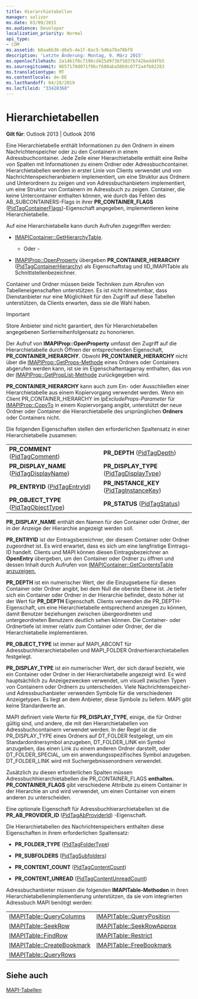 ```yaml
---
title: Hierarchietabellen
manager: soliver
ms.date: 03/09/2015
ms.audience: Developer
localization_priority: Normal
api_type:
- COM
ms.assetid: b8aa6b36-d6e5-4e1f-8ac5-5d6a78a70bf8
description: 'Letzte Änderung: Montag, 9. März 2015'
ms.openlocfilehash: 2a1461f0c7196cd425d9736f5837b742bedd4fb5
ms.sourcegitcommit: 8657170d071f9bcf680aba50b9c07f2a4fb82283
ms.translationtype: MT
ms.contentlocale: de-DE
ms.lasthandoff: 04/28/2019
ms.locfileid: "33428368"
---
```

# <a name="hierarchy-tables"></a>Hierarchietabellen

  
  
**Gilt für**: Outlook 2013 | Outlook 2016 
  
Eine Hierarchietabelle enthält Informationen zu den Ordnern in einem Nachrichtenspeicher oder zu den Containern in einem Adressbuchcontainer. Jede Zeile einer Hierarchietabelle enthält eine Reihe von Spalten mit Informationen zu einem Ordner oder Adressbuchcontainer. Hierarchietabellen werden in erster Linie von Clients verwendet und von Nachrichtenspeicheranbietern implementiert, um eine Struktur aus Ordnern und Unterordnern zu zeigen und von Adressbuchanbietern implementiert, um eine Struktur von Containern im Adressbuch zu zeigen. Container, die keine Untercontainer enthalten können, wie durch das Fehlen des AB_SUBCONTAINERS-Flags in ihrer **PR_CONTAINER_FLAGS** ([PidTagContainerFlags](pidtagcontainerflags-canonical-property.md))-Eigenschaft angegeben, implementieren keine Hierarchietabelle.
  
Auf eine Hierarchietabelle kann durch Aufrufen zugegriffen werden:
  
- [IMAPIContainer::GetHierarchyTable](imapicontainer-gethierarchytable.md).
    
    - Oder -
    
- [IMAPIProp::OpenProperty](imapiprop-openproperty.md) übergeben **PR_CONTAINER_HIERARCHY** ([PidTagContainerHierarchy](pidtagcontainerhierarchy-canonical-property.md)) als Eigenschaftstag und IID_IMAPITable als Schnittstellenbezeichner.
    
Container und Ordner müssen beide Techniken zum Abrufen von Tabelleneigenschaften unterstützen. Es ist nicht hinnehmbar, dass Dienstanbieter nur eine Möglichkeit für den Zugriff auf diese Tabellen unterstützen, da Clients erwarten, dass sie die Wahl haben. 
  
> [!IMPORTANT]
> Store Anbieter sind nicht garantiert, den für Hierarchietabellen angegebenen Sortierreihenfolgensatz zu honorieren. 
  
Der Aufruf von **IMAPIProp::OpenProperty** umfasst den Zugriff auf die Hierarchietabelle durch Öffnen der entsprechenden Eigenschaft, **PR_CONTAINER_HIERARCHY**. Obwohl **PR_CONTAINER_HIERARCHY** nicht über die [IMAPIProp::GetProps-Methode](imapiprop-getprops.md) eines Ordners oder Containers abgerufen werden kann, ist sie im Eigenschaftentagarray enthalten, das von der [IMAPIProp::GetPropList-Methode](imapiprop-getproplist.md) zurückgegeben wird. 
  
 **PR_CONTAINER_HIERARCHY** kann auch zum Ein- oder Ausschließen einer Hierarchietabelle aus einem Kopiervorgang verwendet werden. Wenn ein Client PR_CONTAINER_HIERARCHY im *lpExcludeProps-Parameter* für [IMAPIProp::CopyTo](imapiprop-copyto.md) in einem Kopiervorgang angibt, unterstützt der neue Ordner oder Container die Hierarchietabelle des ursprünglichen **Ordners** oder Containers nicht. 
  
Die folgenden Eigenschaften stellen den erforderlichen Spaltensatz in einer Hierarchietabelle zusammen:
  
|||
|:-----|:-----|
|**PR_COMMENT** ([PidTagComment](pidtagcomment-canonical-property.md))  <br/> |**PR_DEPTH** ([PidTagDepth](pidtagdepth-canonical-property.md))  <br/> |
|**PR_DISPLAY_NAME** ([PidTagDisplayName](pidtagdisplayname-canonical-property.md))  <br/> |**PR_DISPLAY_TYPE** ([PidTagDisplayType](pidtagdisplaytype-canonical-property.md))  <br/> |
|**PR_ENTRYID** ([PidTagEntryId](pidtagentryid-canonical-property.md))  <br/> |**PR_INSTANCE_KEY** ([PidTagInstanceKey](pidtaginstancekey-canonical-property.md))  <br/> |
|**PR_OBJECT_TYPE** ([PidTagObjectType](pidtagobjecttype-canonical-property.md))  <br/> |**PR_STATUS** ([PidTagStatus](pidtagstatus-canonical-property.md))  <br/> |
   
 **PR_DISPLAY_NAME** enthält den Namen für den Container oder Ordner, der in der Anzeige der Hierarchie angezeigt werden soll. 
  
 **PR_ENTRYID** ist der Eintragsbezeichner, der diesem Container oder Ordner zugeordnet ist. Es wird erwartet, dass es sich um eine langfristige Eintrags-ID handelt. Clients und MAPI können diesen Eintragsbezeichner an **OpenEntry** übergeben, um den Container oder Ordner zu öffnen und dessen Inhalt durch Aufrufen von [IMAPIContainer::GetContentsTable anzuzeigen.](imapicontainer-getcontentstable.md) 
  
 **PR_DEPTH** ist ein numerischer Wert, der die Einzugsebene für diesen Container oder Ordner angibt, bei dem Null die oberste Ebene ist. Je tiefer sich ein Container oder Ordner in der Hierarchie befindet, desto höher ist der Wert für **PR_DEPTH** Eigenschaft. Clients verwenden  die PR_DEPTH-Eigenschaft, um eine Hierarchietabelle entsprechend anzeigen zu können, damit Benutzer beziehungen zwischen übergeordneten und untergeordneten Benutzern deutlich sehen können. Die Container- oder Ordnertiefe ist immer relativ zum Container oder Ordner, der die Hierarchietabelle implementieren. 
  
 **PR_OBJECT_TYPE** ist immer auf MAPI_ABCONT für Adressbuchhierarchietabellen und MAPI_FOLDER Ordnerhierarchietabellen festgelegt. 
  
 **PR_DISPLAY_TYPE** ist ein numerischer Wert, der sich darauf bezieht, wie ein Container oder Ordner in der Hierarchietabelle angezeigt wird. Es wird hauptsächlich zu Anzeigezwecken verwendet, um visuell zwischen Typen von Containern oder Ordnern zu unterscheiden. Viele Nachrichtenspeicher- und Adressbuchanbieter verwenden Symbole für die verschiedenen Anzeigetypen. Es liegt an dem Anbieter, diese Symbole zu liefern. MAPI gibt keine Standardwerte an. 
  
MAPI definiert viele Werte für **PR_DISPLAY_TYPE**, einige, die für Ordner gültig sind, und andere, die mit den Hierarchietabellen von Adressbuchcontainern verwendet werden. In der Regel  ist die PR_DISPLAY_TYPE eines Ordners auf DT_FOLDER festgelegt, um ein Standardordnersymbol anzugeben, DT_FOLDER_LINK ein Symbol anzugeben, das einen Link zu einem anderen Ordner darstellt, oder DT_FOLDER_SPECIAL, um ein anwendungsspezifisches Symbol anzugeben. DT_FOLDER_LINK wird mit Suchergebnissenordnern verwendet. 
  
Zusätzlich zu diesen erforderlichen Spalten müssen Adressbuchhierarchietabellen die PR_CONTAINER_FLAGS **enthalten.** **PR_CONTAINER_FLAGS** gibt verschiedene Attribute zu einem Container in der Hierarchie an und wird verwendet, um einen Container von einem anderen zu unterscheiden. 
  
Eine optionale Eigenschaft für Adressbuchhierarchietabellen ist die **PR_AB_PROVIDER_ID** ([PidTagAbProviderId](pidtagabproviderid-canonical-property.md)) -Eigenschaft.
  
Die Hierarchietabellen des Nachrichtenspeichers enthalten diese Eigenschaften in ihrem erforderlichen Spaltensatz:
  
- **PR_FOLDER_TYPE** ([PidTagFolderType](pidtagfoldertype-canonical-property.md))
    
- **PR_SUBFOLDERS** ([PidTagSubfolders](pidtagsubfolders-canonical-property.md))
    
- **PR_CONTENT_COUNT** ([PidTagContentCount](pidtagcontentcount-canonical-property.md))
    
- **PR_CONTENT_UNREAD** ([PidTagContentUnreadCount](pidtagcontentunreadcount-canonical-property.md))
    
Adressbuchanbieter müssen die folgenden **IMAPITable-Methoden** in ihren Hierarchietabellenimplementierung unterstützen, da sie vom integrierten Adressbuch MAPI benötigt werden: 
  
|||
|:-----|:-----|
|[IMAPITable::QueryColumns](imapitable-querycolumns.md) <br/> |[IMAPITable::QueryPosition](imapitable-queryposition.md) <br/> |
|[IMAPITable::SeekRow](imapitable-seekrow.md) <br/> |[IMAPITable::SeekRowApprox](imapitable-seekrowapprox.md) <br/> |
|[IMAPITable::FindRow](imapitable-findrow.md) <br/> |[IMAPITable::Restrict](imapitable-restrict.md) <br/> |
|[IMAPITable::CreateBookmark](imapitable-createbookmark.md) <br/> |[IMAPITable::FreeBookmark](imapitable-freebookmark.md) <br/> |
|[IMAPITable::QueryRows](imapitable-queryrows.md) <br/> | <br/> |
   
## <a name="see-also"></a>Siehe auch



[MAPI-Tabellen](mapi-tables.md)

